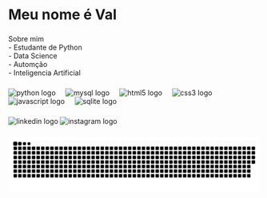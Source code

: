 <h1 align="left">Meu nome é Val</h1>

###

<p align="left">Sobre mim<br> - Estudante de Python<br> - Data Science<br> - Automção<br> - Inteligencia Artificial</p>

###

<div align="left">
  <img src="https://cdn.jsdelivr.net/gh/devicons/devicon/icons/python/python-original.svg" height="40" alt="python logo"  />
  <img width="12" />
  <img src="https://cdn.jsdelivr.net/gh/devicons/devicon/icons/mysql/mysql-original.svg" height="40" alt="mysql logo"  />
  <img width="12" />
  <img src="https://cdn.jsdelivr.net/gh/devicons/devicon/icons/html5/html5-original.svg" height="40" alt="html5 logo"  />
  <img width="12" />
  <img src="https://cdn.jsdelivr.net/gh/devicons/devicon/icons/css3/css3-original.svg" height="40" alt="css3 logo"  />
  <img width="12" />
  <img src="https://cdn.jsdelivr.net/gh/devicons/devicon/icons/javascript/javascript-original.svg" height="40" alt="javascript logo"  />
  <img width="12" />
  <img src="https://cdn.jsdelivr.net/gh/devicons/devicon/icons/sqlite/sqlite-original.svg" height="40" alt="sqlite logo"  />
</div>

###

<div align="left">
  <img src="https://www.linkedin.com/in/valdemar-neto-799479292/" width="52" height="40" alt="linkedin logo"  />
  <img src="https://www.instagram.com/valneto_/" width="52" height="40" alt="instagram logo"  />
</div>

###

<img src="https://raw.githubusercontent.com/valneto/valneto/main/snake%20(1).svg" alt="Snake animation" />

###
